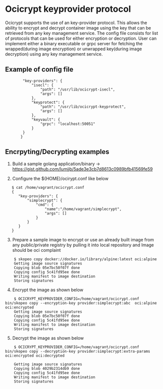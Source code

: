 # Ocicrypt keyprovider protocol

Ocicrypt supports the use of an key-provider protocol. This allows the ability to encrypt and decrypt container image using the key that can be retrieved from any key management service.
The config file consists for list of protocols that can be used for either encryption or decryption. User can implement either a binary executable or grpc server for fetching the wrapped(during image encryption) or unwrapped key(during image decryption) using any key management service.

## Example of config file

```code{
       	"key-providers": {
       		"isecl": {
       			"path": "/usr/lib/ocicrypt-isecl",
       			"args": []
       		},
       		"keyprotect": {
       			"path": "/usr/lib/ocicrypt-keyprotect",
       			"args": []
       		},
       		"keyvault": {
       			"grpc": "localhost:50051"
       		}
       	}
       }
```

## Encrpyting/Decrypting examples

1. Build a sample golang application/binary -> https://gist.github.com/lumjjb/5ade3e3cb7d8613c0989bfb41569fe59

2. Configure the ${HOME}/ocirypt.conf like below
```code
   $ cat /home/vagrant/ocicrypt.conf
   {
      "key-providers": {
          "simplecrypt": {
              "cmd": {
                  "name":"/home/vagrant/simplecrypt",
                  "args": []
              }
          }
      }
   }   
```

3. Prepare a sample image to encrypt or use an already built image from any public/private registry by pulling it into local repository and Image should be oci complaint
```code
    $ skopeo copy docker://docker.io/library/alpine:latest oci:alpine
    Getting image source signatures
    Copying blob 05e7bc50f07f done
    Copying config 5c41fd95ee done
    Writing manifest to image destination
    Storing signatures
```

4. Encrypt the image as shown below
```code
    $ OCICRYPT_KEYPROVIDER_CONFIG=/home/vagrant/ocicrypt.conf bin/skopeo copy --encryption-key provider:simplecrypt:abc  oci:alpine oci:encrypted
    Getting image source signatures
    Copying blob 05e7bc50f07f done
    Copying config 5c41fd95ee done
    Writing manifest to image destination
    Storing signatures
```

5. Decrypt the image as shown below
```code
    $ OCICRYPT_KEYPROVIDER_CONFIG=/home/vagrant/ocicrypt.conf bin/skopeo copy --decryption-key provider:simplecrypt:extra-params oci:encrypted oci:decrypted
    
    Getting image source signatures
    Copying blob 4029b2314db9 done
    Copying config 5c41fd95ee done
    Writing manifest to image destination
    Storing signatures
```